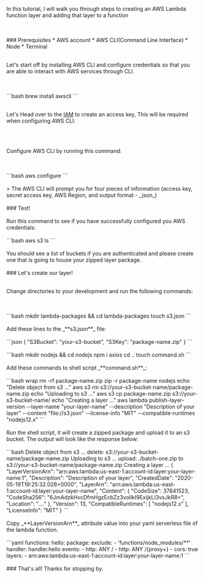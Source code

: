 <p>In this tutorial, I will walk you through steps to creating an AWS Lambda function layer and adding that layer to a function</p>
<br /><br />
### Prerequisites
* AWS account
* AWS CLI(Command Line Interface)
* Node
* Terminal
<br /><br />
<p>Let's start off by installing AWS CLI and configure credentials so that you are able to interact with AWS services through CLI.</p>
<br /><br />
```bash
brew install awscli
```
<br /><br />
<p>Let's Head over to the <a href="https://console.aws.amazon.com/iam/home?#/users/admin?section=security_credentials" target="_blank">IAM</a> to create an access key, This will be required when configuring AWS CLI.</p>
<br /><br />
<p>Configure AWS CLI by running this command:</p>
<br /><br />
```bash
aws configure
```
<br /><br />
> The AWS CLI will prompt you for four pieces of information (access key, secret access key, AWS Region, and output format - _json_)
<br /><br />
### Test!
<br /><br />
Run this command to see if you have successfully configured you AWS credentials:
<br /><br />
```bash
aws s3 ls
```
<br /><br />
You should see a list of buckets if you are authenticated and please create one that is going to house your zipped layer package.
<br /><br />
### Let's create our layer!
<br /><br />
<p>Change directories to your development and run the following commands:</p>
<br /><br />
```bash
mkdir lambda-packages && cd lambda-packages
touch s3.json
```
<br /><br />
Add these lines to the _**s3.json**_ file:
<br /><br />
```json
{
    "S3Bucket": "your-s3-bucket",
    "S3Key": "package-name.zip"
}
```
<br /><br />
```bash
mkdir nodejs && cd nodejs
npm i axios
cd ..
touch command.sh
```
<br /><br />
Add these commands to shell script _**command.sh**_:
<br /><br />
```bash wrap
rm -rf package-name.zip
zip -r package-name nodejs
echo "Delete object from s3 ..."
aws s3 rm s3://your-s3-bucket-name/package-name.zip
echo "Uploading to s3 ..."
aws s3 cp package-name.zip s3://your-s3-bucket-name/
echo "Creating a layer ..."
aws lambda publish-layer-version --layer-name "your-layer-name" --description "Description of your layer" --content "file://s3.json" --license-info "MIT" --compatible-runtimes "nodejs12.x"
```
<br /><br />
Run the shell script, it will create a zipped package and upload it to an s3 bucket. The output will look like the response below:
<br /><br />
```bash
Delete object from s3 ...
delete: s3://your-s3-bucket-name/package-name.zip
Uploading to s3 ...
upload: ./batch-one.zip to s3://your-s3-bucket-name/package-name.zip
Creating a layer ...
{
    "LayerVersionArn": "arn:aws:lambda:us-east-1:account-id:layer:your-layer-name:1",
    "Description": "Description of your layer", 
    "CreatedDate": "2020-05-19T19:25:32.028+0000", 
    "LayerArn": "arn:aws:lambda:us-east-1:account-id:layer:your-layer-name", 
    "Content": {
        "CodeSize": 37841523, 
        "CodeSha256": "6JmAdzkHvcDfmHgzEcbZz3voIlkI9ExijkLI3vsJkR8=", 
        "Location": "...."
    }, 
    "Version": 13, 
    "CompatibleRuntimes": [
        "nodejs12.x"
    ], 
    "LicenseInfo": "MIT"
}
```
<br /><br />
Copy _**LayerVersionArn**_ attribute value into your yaml serverless file of the lambda function.
<br /><br />
```yaml
functions:
  hello:
    package:
      exclude:
        - 'functions/node_modules/**'
    handler: handler.hello
    events:
      - http: ANY /
      - http: ANY /{proxy+}
      - cors: true
    layers:
      - arn:aws:lambda:us-east-1:account-id:layer:your-layer-name:1
```
<br /><br />
### That's all! Thanks for stopping by.
